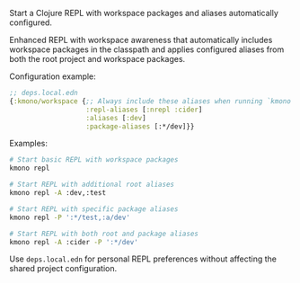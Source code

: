 Start a Clojure REPL with workspace packages and aliases automatically configured.

Enhanced REPL with workspace awareness that automatically includes workspace packages in
the classpath and applies configured aliases from both the root project and workspace
packages.

Configuration example:

```clojure
;; deps.local.edn
{:kmono/workspace {;; Always include these aliases when running `kmono repl`
                   :repl-aliases [:nrepl :cider]
                   :aliases [:dev]
                   :package-aliases [:*/dev]}}
```

Examples:

```bash
# Start basic REPL with workspace packages
kmono repl

# Start REPL with additional root aliases
kmono repl -A :dev,:test

# Start REPL with specific package aliases
kmono repl -P ':*/test,:a/dev'

# Start REPL with both root and package aliases
kmono repl -A :cider -P ':*/dev'
```

Use `deps.local.edn` for personal REPL preferences without affecting the shared project
configuration.
